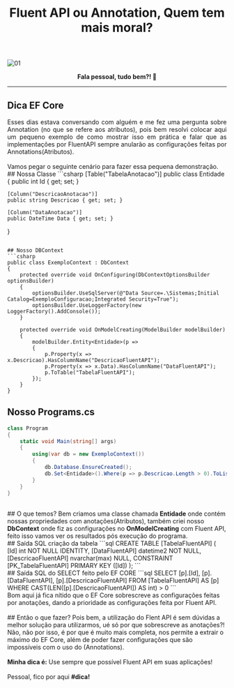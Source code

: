 ﻿---
title: "Fluent API ou Annotation, Quem tem mais moral?"
comments: true
excerpt_separator: "Ler mais"
categories:
  - Dica
  - "Entity Framework Core"
toc: true
toc_label: "Começando"
---

![01]({{site.url}}{{site.baseurl}}/assets/images/efcoretopo.jpg)

<center><strong>Fala pessoal, tudo bem?! 💚</strong></center>
<hr>

## Dica EF Core

<div style="text-align: justify;">
Esses dias estava conversando com alguém e me fez uma pergunta sobre Annotation (no que se refere aos atributos), pois bem resolvi colocar aqui um pequeno exemplo de como mostrar isso em prática e falar que as implementações por FluentAPI sempre anularão as configurações feitas por Annotations(Atributos).
</div>
<br>
Vamos pegar o seguinte cenário para fazer essa pequena demonstração.
<br>
## Nossa Classe
```csharp
[Table("TabelaAnotacao")]
public class Entidade
{
    public int Id { get; set; }

    [Column("DescricaoAnotacao")]
    public string Descricao { get; set; }

    [Column("DataAnotacao")]
    public DateTime Data { get; set; }
}
```

## Nosso DBContext
```csharp
public class ExemploContext : DbContext
{
    protected override void OnConfiguring(DbContextOptionsBuilder optionsBuilder)
    {
        optionsBuilder.UseSqlServer(@"Data Source=.\Sistemas;Initial Catalog=ExemploConfiguracao;Integrated Security=True");
        optionsBuilder.UseLoggerFactory(new LoggerFactory().AddConsole());
    }

    protected override void OnModelCreating(ModelBuilder modelBuilder)
    {
        modelBuilder.Entity<Entidade>(p =>
        {
            p.Property(x => x.Descricao).HasColumnName("DescricaoFluentAPI");
            p.Property(x => x.Data).HasColumnName("DataFluentAPI");
            p.ToTable("TabelaFluentAPI");
        });
    }
}
```

## Nosso Programs.cs
```csharp
class Program
{
    static void Main(string[] args)
    {
        using(var db = new ExemploContext())
        {
            db.Database.EnsureCreated();
            db.Set<Entidade>().Where(p => p.Descricao.Length > 0).ToList();
        }
    }
}
```
<br>
## O que temos?
Bem criamos uma classe chamada <strong>Entidade</strong> onde contém nossas propriedades com anotações(Atributos), também criei nosso <strong>DbContext</strong> onde fiz as configurações no <Strong>OnModelCreating</Strong> com Fluent API, feito isso vamos ver os resultados pós execução do programa.
<br>
## Saída SQL criação da tabela
```sql
CREATE TABLE [TabelaFluentAPI] (
    [Id] int NOT NULL IDENTITY,
    [DataFluentAPI] datetime2 NOT NULL,
    [DescricaoFluentAPI] nvarchar(max) NULL,
    CONSTRAINT [PK_TabelaFluentAPI] PRIMARY KEY ([Id])
);
```
<br>
## Saída SQL do SELECT feito pelo EF CORE
```sql
SELECT [p].[Id], [p].[DataFluentAPI], [p].[DescricaoFluentAPI]
      FROM [TabelaFluentAPI] AS [p]
      WHERE CAST(LEN([p].[DescricaoFluentAPI]) AS int) > 0
```
<br>
Bom aqui já fica nítido que o EF Core sobrescreve as configurações feitas por anotações, dando a prioridade as configurações feita por Fluent API.
<br><br>
## Então o que fazer?
Pois bem, a utilização do Flent API é sem dúvidas a melhor solução para utilizarmos, ué só por que sobrescreve as anotações?! Não, não por isso, é por que é muito mais completa, nos permite a extrair o máximo do EF Core, além de poder fazer configurações que são impossíveis com o uso do (Annotations).
<br><br>
<strong>Minha dica é:</strong> Use sempre que possível Fluent API em suas aplicações!
<br><br>
Pessoal, fico por aqui <strong>#dica!</strong>
